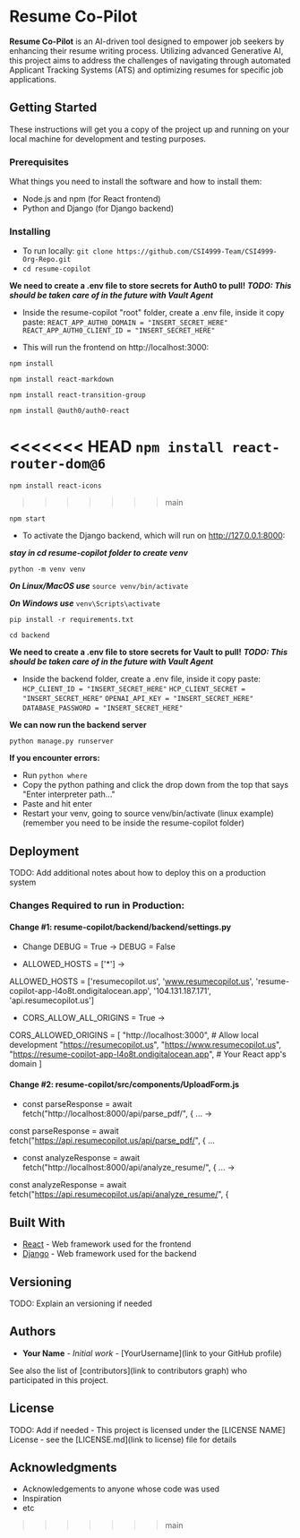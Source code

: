 # Resume Co-Pilot

**Resume Co-Pilot** is an AI-driven tool designed to empower job seekers by enhancing their resume writing process. Utilizing advanced Generative AI, this project aims to address the challenges of navigating through automated Applicant Tracking Systems (ATS) and optimizing resumes for specific job applications.

## Getting Started

These instructions will get you a copy of the project up and running on your local machine for development and testing purposes.

### Prerequisites

What things you need to install the software and how to install them:
*   Node.js and npm (for React frontend)
*   Python and Django (for Django backend)

### Installing

* To run locally: ```git clone https://github.com/CSI4999-Team/CSI4999-Org-Repo.git```
* ```cd resume-copilot```

 **We need to create a .env file to store secrets for Auth0 to pull!**
 ***TODO: This should be taken care of in the future with Vault Agent***
 * Inside the resume-copilot "root" folder, create a .env file, inside it copy paste:
 ```REACT_APP_AUTH0_DOMAIN = "INSERT_SECRET_HERE"```
 ```REACT_APP_AUTH0_CLIENT_ID = "INSERT_SECRET_HERE"```

* This will run the frontend on http://localhost:3000:

 ```npm install``` 

 ```npm install react-markdown```

 ```npm install react-transition-group```

 ```npm install @auth0/auth0-react```

<<<<<<< HEAD
 ```npm install react-router-dom@6```
=======
 ```npm install react-icons```
>>>>>>> main

 ```npm start```

* To activate the Django backend, which will run on http://127.0.0.1:8000:

***stay in cd resume-copilot folder to create venv***

 ```python -m venv venv```

***On Linux/MacOS use*** ```source venv/bin/activate``` 

***On Windows use*** `venv\Scripts\activate`

 ```pip install -r requirements.txt```

 ```cd backend```

 **We need to create a .env file to store secrets for Vault to pull!**
 ***TODO: This should be taken care of in the future with Vault Agent***
 * Inside the backend folder, create a .env file, inside it copy paste:
 ```HCP_CLIENT_ID = "INSERT_SECRET_HERE"```
 ```HCP_CLIENT_SECRET = "INSERT_SECRET_HERE"```
 ```OPENAI_API_KEY = "INSERT_SECRET_HERE"```
 ```DATABASE_PASSWORD = "INSERT_SECRET_HERE"```

 **We can now run the backend server**

 ```python manage.py runserver```

**If you encounter errors:**
* Run ```python where```
* Copy the python pathing and click the drop down from the top that says "Enter interpreter path..."
* Paste and hit enter
* Restart your venv, going to source venv/bin/activate (linux example) (remember you need to be inside the resume-copilot folder)

## Deployment

TODO: Add additional notes about how to deploy this on a production system

### Changes Required to run in Production:

#### Change #1: resume-copilot/backend/backend/settings.py

* Change DEBUG = True -> DEBUG = False

* ALLOWED_HOSTS = ['*'] ->  

ALLOWED_HOSTS = ['resumecopilot.us', 'www.resumecopilot.us', 'resume-copilot-app-l4o8t.ondigitalocean.app', '104.131.187.171', 'api.resumecopilot.us']

* CORS_ALLOW_ALL_ORIGINS = True ->

CORS_ALLOWED_ORIGINS = [
    "http://localhost:3000",  # Allow local development
    "https://resumecopilot.us",
    "https://www.resumecopilot.us",
    "https://resume-copilot-app-l4o8t.ondigitalocean.app",  # Your React app's domain
]

#### Change #2: resume-copilot/src/components/UploadForm.js

* const parseResponse = await fetch("http://localhost:8000/api/parse_pdf/", { ... ->

const parseResponse = await fetch("https://api.resumecopilot.us/api/parse_pdf/", { ...

* const analyzeResponse = await fetch("http://localhost:8000/api/analyze_resume/", { ... ->

const analyzeResponse = await fetch("https://api.resumecopilot.us/api/analyze_resume/", {

## Built With

* [React](https://reactjs.org/) - Web framework used for the frontend
* [Django](https://www.djangoproject.com/) - Web framework used for the backend

## Versioning

TODO: Explain an versioning if needed

## Authors

* **Your Name** - *Initial work* - [YourUsername](link to your GitHub profile)

See also the list of [contributors](link to contributors graph) who participated in this project.

## License

TODO: Add if needed - This project is licensed under the [LICENSE NAME] License - see the [LICENSE.md](link to license) file for details

## Acknowledgments

* Acknowledgements to anyone whose code was used
* Inspiration
* etc
>>>>>>> main
